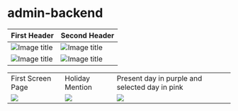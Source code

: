 # admin-backend

| First Header  | Second Header |
| ------------- | ------------- |
| ![Image title](https://dummyimage.com/600x400/f5f5f5/aaaaaa?text=1)  | ![Image title](https://dummyimage.com/600x400/f5f5f5/aaaaaa?text=2)  |
| ![Image title](https://dummyimage.com/600x400/f5f5f5/aaaaaa?text=3) | ![Image title](https://dummyimage.com/600x400/f5f5f5/aaaaaa?text=4)  |

<table style="border: 0px">
  <tr>
    <td>First Screen Page</td>
     <td>Holiday Mention</td>
     <td>Present day in purple and selected day in pink</td>
  </tr>
  <tr>
    <td valign="top"><img src="https://dummyimage.com/600x400/f5f5f5/aaaaaa?text=1"></td>
    <td valign="top"><img src="https://dummyimage.com/600x400/f5f5f5/aaaaaa?text=1"></td>
    <td valign="top"><img src="https://dummyimage.com/600x400/f5f5f5/aaaaaa?text=1"></td>
  </tr>
 </table>